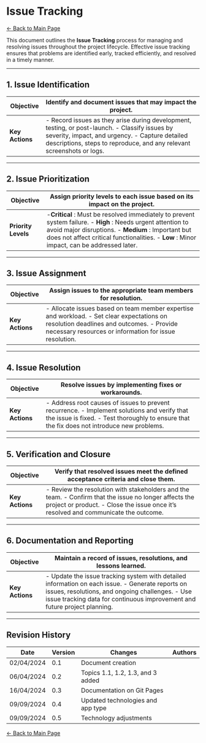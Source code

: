 
# **Issue Tracking**

[← Back to Main Page](../../index.md)

This document outlines the **Issue Tracking** process for managing and resolving issues throughout the project lifecycle. Effective issue tracking ensures that problems are identified early, tracked efficiently, and resolved in a timely manner.

---

## **1. Issue Identification**

| **Objective**   | Identify and document issues that may impact the project.                                                                                                                                                                   |
| --------------------- | --------------------------------------------------------------------------------------------------------------------------------------------------------------------------------------------------------------------------- |
| **Key Actions** | - Record issues as they arise during development, testing, or post-launch.  - Classify issues by severity, impact, and urgency.  - Capture detailed descriptions, steps to reproduce, and any relevant screenshots or logs. |

---

## **2. Issue Prioritization**

| **Objective**       | Assign priority levels to each issue based on its impact on the project.                                                                                                                                                                                                                    |
| ------------------------- | ------------------------------------------------------------------------------------------------------------------------------------------------------------------------------------------------------------------------------------------------------------------------------------------- |
| **Priority Levels** | -**Critical** : Must be resolved immediately to prevent system failure.  - **High** : Needs urgent attention to avoid major disruptions.  - **Medium** : Important but does not affect critical functionalities.  - **Low** : Minor impact, can be addressed later. |

---

## **3. Issue Assignment**

| **Objective**   | Assign issues to the appropriate team members for resolution.                                                                                                                                      |
| --------------------- | -------------------------------------------------------------------------------------------------------------------------------------------------------------------------------------------------- |
| **Key Actions** | - Allocate issues based on team member expertise and workload.  - Set clear expectations on resolution deadlines and outcomes.  - Provide necessary resources or information for issue resolution. |

---

## **4. Issue Resolution**

| **Objective**   | Resolve issues by implementing fixes or workarounds.                                                                                                                                         |
| --------------------- | -------------------------------------------------------------------------------------------------------------------------------------------------------------------------------------------- |
| **Key Actions** | - Address root causes of issues to prevent recurrence.  - Implement solutions and verify that the issue is fixed.  - Test thoroughly to ensure that the fix does not introduce new problems. |

---

## **5. Verification and Closure**

| **Objective**   | Verify that resolved issues meet the defined acceptance criteria and close them.                                                                                                                |
| --------------------- | ----------------------------------------------------------------------------------------------------------------------------------------------------------------------------------------------- |
| **Key Actions** | - Review the resolution with stakeholders and the team.  - Confirm that the issue no longer affects the project or product.  - Close the issue once it’s resolved and communicate the outcome. |

---

## **6. Documentation and Reporting**

| **Objective**   | Maintain a record of issues, resolutions, and lessons learned.                                                                                                                                                                     |
| --------------------- | ---------------------------------------------------------------------------------------------------------------------------------------------------------------------------------------------------------------------------------- |
| **Key Actions** | - Update the issue tracking system with detailed information on each issue.  - Generate reports on issues, resolutions, and ongoing challenges.  - Use issue tracking data for continuous improvement and future project planning. |

---

## **Revision History**

| **Date** | **Version** | **Changes**                 | **Authors** |
| -------------- | ----------------- | --------------------------------- | ----------------- |
| 02/04/2024     | 0.1               | Document creation                 |                   |
| 06/04/2024     | 0.2               | Topics 1.1, 1.2, 1.3, and 3 added |                   |
| 16/04/2024     | 0.3               | Documentation on Git Pages        |                   |
| 09/09/2024     | 0.4               | Updated technologies and app type |                   |
| 09/09/2024     | 0.5               | Technology adjustments            |                   |

[← Back to Main Page](../../index.md)
